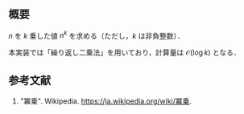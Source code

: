 ## 概要

$n$ を $k$ 乗した値 $n^k$ を求める（ただし，$k$ は非負整数）．

本実装では「繰り返し二乗法」を用いており，計算量は $\mathcal{O}(\log k)$ となる．


## 参考文献

1. "冪乗". Wikipedia. <https://ja.wikipedia.org/wiki/冪乗>.
